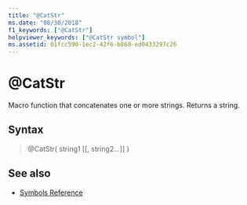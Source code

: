 ```yaml
---
title: "@CatStr"
ms.date: "08/30/2018"
f1_keywords: ["@CatStr"]
helpviewer_keywords: ["@CatStr symbol"]
ms.assetid: 01fcc590-1ec2-42f6-b868-ed0433297c26
---
```

# @CatStr

Macro function that concatenates one or more strings. Returns a string.

## Syntax

> @CatStr( string1 [[, string2...]] )

## See also

- [Symbols Reference](../../assembler/masm/symbols-reference.md)
